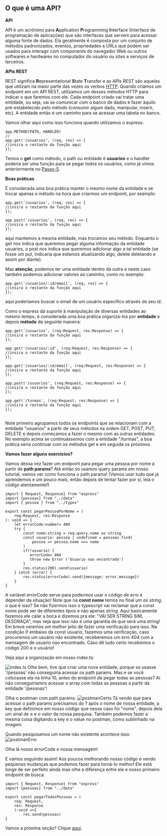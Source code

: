 ## **O que é uma API?**

**API**

API é um acrônimo para **A**pplication **P**rogramming **I**nterface (Interface de programação de aplicações) que são interfaces que servem para acessar alguma fonte de dados. Ela geralmente é composta por um conjunto de métodos padronizados, eventos, propriedades e URLs que podem ser usados para interagir com components do navegador Web ou outros softwares e hardwares no computador do usuário ou sites e serviços de terceiros.

**APIs REST**

REST significa **R**epresentational **S**tate **T**ransfer e as APIs REST são aquelas que utilizam na maior parte das vezes os verbos [HTTP](https://developer.mozilla.org/pt-BR/docs/Web/HTTP/Methods). Quando criamos um endpoint em um API REST, utilizamos um desses métodos HTTP para indicar o que faremos com ele. Cada endpoint criado vai tratar uma entidade, ou seja, vai se comunicar com o banco de dados e fazer àquilo pré-estabelecido pelo método (consumir algum dado, manipular, inserir, etc). A entidade então é um caminho para se acessar uma tabela no banco.

Vamos olhar aqui como isso funciona quando utilizamos o express:

```
app.METHOD(PATH, HANDLER)
//
app.get('/usuarios', (req, res) => {
//insira o restante da função aqui
});
```
Temos o **get** como método, o path ou entidade é **usuarios** e o handler poderia ser uma função para se pegar todos os usuários, como já vimos anteriormente no [Passo-5](../Passo-1/Passo-5(Request-Response).md).

**Boas práticas**

É considerada uma boa prática manter o mesmo nome da entidade e se trocar apenas o método na hora que criarmos um endpoint, por exemplo:

```
app.get('/usuarios', (req, res) => {
//insira o restante da função aqui
});

app.post('/usuarios', (req, res) => {
//insira o restante da função aqui
});
```
aqui mantemos a mesma entidade, mas trocamos seu método. Enquanto o get nos indica que queremos pegar alguma informação da entidade usuarios, o post nos indica que queremos adicionar algo a tal entidade (se fosse um put, indicaria que estamos atualizando algo, delete deletando e assim por diante). 

Mas **atenção**, podemos ter uma entidade dentro da outra e neste caso também podemos adicionar valores ao caminho, como no exemplo:

```
app.get('/usuarios/:id/email', (req, res) => {
//insira o restante da função aqui
});
```
aqui poderíamos buscar o email de um usuário específico através de seu id.

Como o express dá suporte à manipulação de diversas entidades ao mesmo tempo, é considerada uma boa prática organizá-los por **entidade** e depois **método** da seguinte maneira:

```
app.get('/usuarios', (req:Request, res:Response) => {
//insira o restante da função aqui
});

app.get('/usuarios/:id', (req:Request, res:Response) => {
//insira o restante da função aqui
});

app.get('/usuarios/:id/email', (req:Request, res:Response) => {
//insira o restante da função aqui
});

app.post('/usuarios', (req:Request, res:Response) => {
//insira o restante da função aqui
});

app.get('/turmas', (req:Request, res:Response) => {
//insira o restante da função aqui
});


```
Note primeiro agrupamos todos os endpoints que se relacionam com a entidade "usuarios" a partir de seus métodos na ordem GET, POST, PUT, DELETE e depois começamos a fazer o mesmo com as outras entidades. No exemplo acima se continuássemos com a entidade "/turmas", a boa prática seria continuar com os métodos get e em seguida os próximos.

**Vamos fazer alguns exercícios?**

Vamos dessa vez fazer um endpoint para pegar uma pessoa por nome a partir de **path params**? Até então só usamos query params em nosso tutorial, vamos ver como funciona o path params! (Vamos usar tudo que já aprendemos e um pouco mais, então depois de tentar fazer por si, leia o código atentamente!)

```
import { Request, Response} from "express"
import {pessoas} from "../data"
import { pessoa } from "../types"

export const pegarPessoaPorNome = (
    req:Request, res:Response
): void => {
    let errorCode:number= 400
    try {
        const nome:string = req.query.nome as string
        const usuario: pessoa | undefined = pessoas.find(
            pessoa => pessoa.nome === nome
        )
        if(!usuario) {
           errorCode= 404
           throw new Error ('Usuario nao encontrado')
        }
        res.status(200).send(usuario)
    } catch (error) {
        res.status(errorCode).send({message: error.message})
    }
}
```
A variável errorCode serve para podermos usar o código de erro à depender da situação! Note que na **const nome** temos no final um *as string*, o que é isso? Se não fizermos isso o typescript vai reclamar que a const nome pode ser de diferentes tipos e não apenas string. Aqui basicamente fazemos ele calar a boca e dizemos pra ele: "VAI SER STRING SIM, DESGRAÇA", mas veja que isso não é uma garantia de que será uma string! Em breve veremos um melhor jeito de fazer uma verificação para isso. Na condição if embaixo da const usuario, fazemos uma verificação, caso procuremos um usuário não existente, receberemos um erro 404 com a mensagem de usuario nao encontrado. Caso dê tudo certo recebemos o código 200 e o usuário!

Veja aqui a organização em nosso index.ts: 

![index.ts](https://i.imgur.com/KAEA4vo.png)
Olhe bem, tive que criar uma nova entidade, porque se usasse '/pessoas' não conseguiria acessar os path params. Mas e se você colocasse ela na linha 10, antes do endpoint de pegar todas as pessoas? Aí não conseguiríamos acessar o array com todas as pessoas a partir da entidade '/pessoas'!

Olha o postman com path params:
![postmanCerto](https://i.imgur.com/j2yxP5C.png)
Tá vendo que para acessar o path params precisamos do ? após o nome de nossa entidade,  a key que definimos em nosso código que nesse caso foi "nome", depois dela um sinal de **=** e o valor da nossa pesquisa. Também podemos fazer a mesma coisa digitando a key e o value no postman, como sublinhado na imagem

Quando pesquisamos um nome não existente acontece isso:
![postmanErro](https://i.imgur.com/qwx3cQi.png)

Olha lá nosso errorCode e nossa mensagem!

E vamos seguindo assim! Aos poucos melhorando nosso código e vendo pequenas mudanças que podemos fazer para torná-lo melhor! Ele está longe de ser perfeito ainda mas olhe a diferença entre ele e nosso primeiro endpoint de busca: 
```
import { Request, Response} from "express"
import {pessoas} from "../data"

export const pegarTodasPessoas = (
    req: Request, 
    res: Response
    ):void =>{
        res.send(pessoas)
}

```
Vamos a próxima seção? Clique [aqui](./Passo-3.md).